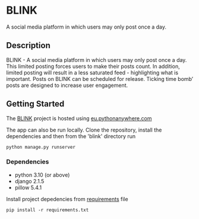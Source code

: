 # BLINK

A social media platform in which users may only post once a day.

## Description

BLINK - A social media platform in which users may only post once a day.
This limited posting forces users to make their posts count.
In addition, limited posting will result in a less saturated feed - highlighting what is important.
Posts on BLINK can be scheduled for release.
Ticking time bomb’ posts are designed to increase user engagement.

## Getting Started

The [BLINK](http://blinkwad2.eu.pythonanywhere.com/) project is hosted using [eu.pythonanywhere.com](https://eu.pythonanywhere.com/)

The app can also be run locally.
Clone the repository, install the dependencies and then from the 'blink' directory run
```
python manage.py runserver
```

### Dependencies
* python 3.10 (or above)
* django 2.1.5
* pillow 5.4.1

Install project depedencies from [requirements](./requirements.txt) file
```
pip install -r requirements.txt
```
